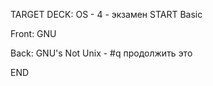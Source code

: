 TARGET DECK: OS - 4 - экзамен
START
Basic

Front: GNU  

Back: GNU's Not Unix - #q продолжить это
<!--ID: 1663488761286-->
END 